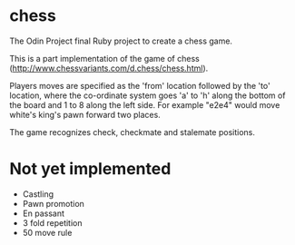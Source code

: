 # chess
The Odin Project final Ruby project to create a chess game.

This is a part implementation of the game of chess 
(http://www.chessvariants.com/d.chess/chess.html).

Players moves are specified as the 'from' location followed by the 'to' 
location, where the co-ordinate system goes 'a' to 'h' along the bottom
of the board and 1 to 8 along the left side. For example "e2e4" would 
move white's king's pawn forward two places.

The game recognizes check, checkmate and stalemate positions.

# Not yet implemented

- Castling
- Pawn promotion
- En passant
- 3 fold repetition
- 50 move rule
